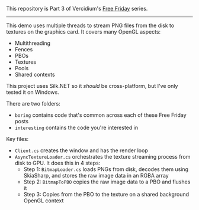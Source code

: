 This repository is Part 3 of Vercidium's [Free Friday](https://www.patreon.com/posts/100857028) series.

---

This demo uses multiple threads to stream PNG files from the disk to textures on the graphics card. It covers many OpenGL aspects:
- Multithreading
- Fences
- PBOs
- Textures
- Pools
- Shared contexts

This project uses Silk.NET so it *should* be cross-platform, but I've only tested it on Windows.

There are two folders:
- `boring` contains code that's common across each of these Free Friday posts
- `interesting` contains the code you're interested in

Key files:
- `Client.cs` creates the window and has the render loop
- `AsyncTextureLoader.cs` orchestrates the texture streaming process from disk to GPU. It does this in 4 steps:
  - Step 1: `BitmapLoader.cs` loads PNGs from disk, decodes them using SkiaSharp, and stores the raw image data in an RGBA array
  - Step 2: `BitmapToPBO` copies the raw image data to a PBO and flushes it
  - Step 3:  Copies from the PBO to the texture on a shared background OpenGL context